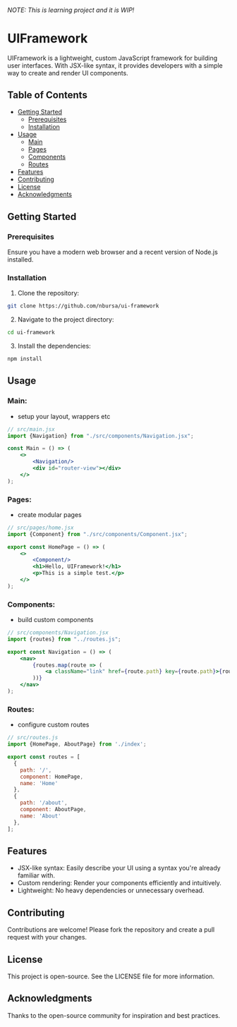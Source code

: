 ###### *NOTE: This is learning project and it is WIP!*

# UIFramework

UIFramework is a lightweight, custom JavaScript framework for building user interfaces. With JSX-like syntax, it provides developers with a simple way to create and render UI components.


## Table of Contents
- [Getting Started](#getting-started)
    * [Prerequisites](#prerequisites)
    * [Installation](#installation)
- [Usage](#usage)
    * [Main](#main)
    * [Pages](#pages)
    * [Components](#components)
    * [Routes](#routes)
- [Features](#features)
- [Contributing](#contributing)
- [License](#license)
- [Acknowledgments](#acknowledgments)

## Getting Started

### Prerequisites

Ensure you have a modern web browser and a recent version of Node.js installed.

### Installation

1. Clone the repository:
```bash
git clone https://github.com/nbursa/ui-framework
```
2. Navigate to the project directory:
```bash
cd ui-framework
```
3. Install the dependencies:
```bash
npm install
```

## Usage

### Main:
* setup your layout, wrappers etc

```jsx
// src/main.jsx
import {Navigation} from "./src/components/Navigation.jsx";

const Main = () => (
    <>
        <Navigation/>
        <div id="router-view"></div>
    </>
);
```


### Pages:
* create modular pages

```jsx
// src/pages/home.jsx
import {Component} from "./src/components/Component.jsx";

export const HomePage = () => (
    <>
        <Component/>
        <h1>Hello, UIFramework!</h1>
        <p>This is a simple test.</p>
    </>
);
```


### Components:
* build custom components

```jsx
// src/components/Navigation.jsx
import {routes} from "../routes.js";

export const Navigation = () => (
    <nav>
        {routes.map(route => (
            <a className="link" href={route.path} key={route.path}>{route.name}</a>
        ))}
    </nav>
);
```


### Routes:
* configure custom routes

```jsx
// src/routes.js
import {HomePage, AboutPage} from './index';

export const routes = [
  {
    path: '/',
    component: HomePage,
    name: 'Home'
  },
  {
    path: '/about',
    component: AboutPage,
    name: 'About'
  },
];
```


## Features

- JSX-like syntax: Easily describe your UI using a syntax you're already familiar with.
- Custom rendering: Render your components efficiently and intuitively.
- Lightweight: No heavy dependencies or unnecessary overhead.

## Contributing
Contributions are welcome! Please fork the repository and create a pull request with your changes.

## License
This project is open-source. See the LICENSE file for more information.

## Acknowledgments
Thanks to the open-source community for inspiration and best practices.